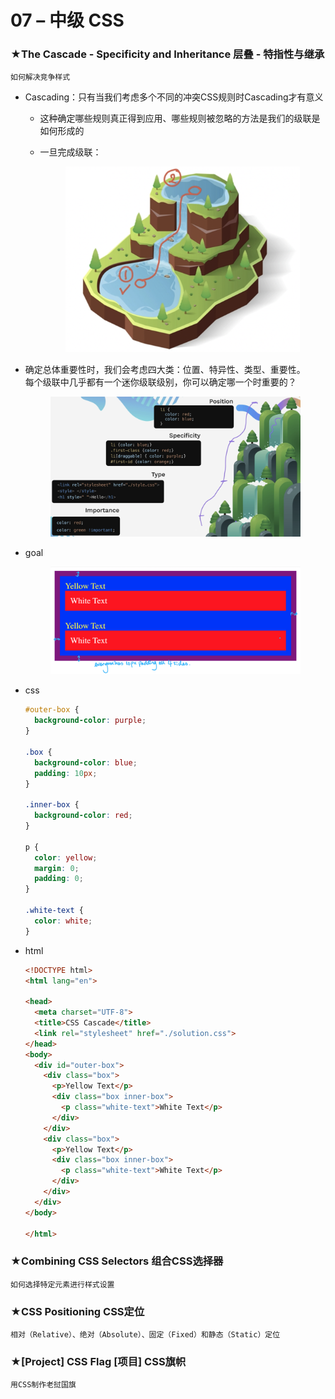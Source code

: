 # 07 – 中级 CSS

### ★The Cascade - Specificity and Inheritance 层叠 - 特指性与继承

`如何解决竞争样式`

* Cascading：只有当我们考虑多个不同的冲突CSS规则时Cascading才有意义
  * 这种确定哪些规则真正得到应用、哪些规则被忽略的方法是我们的级联是如何形成的
  *   一旦完成级联：

      <div align="left">

      <figure><img src="../.gitbook/assets/Screenshot 2024-11-16 at 19.58.54.png" alt="" width="375"><figcaption></figcaption></figure>

      </div>
*   确定总体重要性时，我们会考虑四大类：位置、特异性、类型、重要性。\
    每个级联中几乎都有一个迷你级联级别，你可以确定哪一个时重要的？

    <figure><img src="../.gitbook/assets/Screenshot 2024-11-16 at 20.15.46.png" alt=""><figcaption></figcaption></figure>
*   goal

    <figure><img src="../.gitbook/assets/goal.png" alt=""><figcaption></figcaption></figure>
*   css

    ```css
    #outer-box {
      background-color: purple;
    }

    .box {
      background-color: blue;
      padding: 10px;
    }

    .inner-box {
      background-color: red;
    }

    p {
      color: yellow;
      margin: 0;
      padding: 0;
    }

    .white-text {
      color: white;
    }
    ```
*   html

    ```html
    <!DOCTYPE html>
    <html lang="en">

    <head>
      <meta charset="UTF-8">
      <title>CSS Cascade</title>
      <link rel="stylesheet" href="./solution.css">
    </head>
    <body>
      <div id="outer-box">
        <div class="box">
          <p>Yellow Text</p>
          <div class="box inner-box">
            <p class="white-text">White Text</p>
          </div>
        </div>
        <div class="box">
          <p>Yellow Text</p>
          <div class="box inner-box">
            <p class="white-text">White Text</p>
          </div>
        </div>
      </div>
    </body>

    </html>
    ```

### ★Combining CSS Selectors 组合CSS选择器

`如何选择特定元素进行样式设置`





### ★CSS Positioning CSS定位

`相对（Relative）、绝对（Absolute）、固定（Fixed）和静态（Static）定位`









### ★\[Project] CSS Flag \[项目] CSS旗帜

`用CSS制作老挝国旗`



